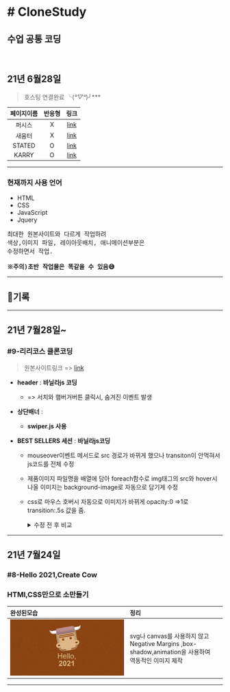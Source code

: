 <h1># CloneStudy</h1>

## **수업 공통 코딩**
<br>

## 21년 6월28일
>호스팅 연결완료 ╰(*°▽°*)╯***

|페이지이름| 반응형|링크
|:--:|:--:|:--:|
|퍼시스|X|[link](http://alterego.woobi.co.kr/pf1/)|
|새움터|X|[link](http://alterego.woobi.co.kr/pf2/)|
|STATED|O|[link](http://alterego.woobi.co.kr/pf3/)|
|KARRY|O|[link](http://alterego.woobi.co.kr/pf4/)|

___
<h3>현재까지 사용 언어</h3>
<ul font-size="1.5em" color="#262626">
  <li>HTML</li>
  <li>CSS</li>
  <li>JavaScript</li>
  <li>Jquery</li>
</ul>


<pre font-size="30px">
최대한 원본사이트와 다르게 작업하려 
색상,이미지 파일, 레이아웃배치, 애니메이션부분은
수정하면서 작업.

<strong>※주의)초반 작업물은 똑같을 수 있음😅 </strong>
</pre>

___
##  🍳기록

___

## **21년 7월28일~**
### **#9-리리코스 클론코딩** 

>원본사이트링크 => [link](http://www.lirikosmarine.com/int/en/index.html)

* __header__ : __바닐라js 코딩__
  *  => 서치와 햄버거버튼 클릭시,  숨겨진 이벤트 발생

* __상단배너__ :
  * __swiper.js 사용__ 

* __BEST SELLERS 세션__ :  __바닐라js코딩__ 
  * mouseover이벤트 메서드로 src 경로가 바뀌게 했으나 
  transiton이 안먹혀서 js코드를 전체 수정
  
  * 제품이미지 파일명을 배열에 담아 foreach함수로 img태그의 src와 
  hover시 나올 이미지는 background-image로 자동으로 담기게 수정

  * css로 마우스 호버시 자동으로 이미지가 바뀌게 opacity:0 =>1로 transition:.5s 값을 줌.
    <details>
    <summary>수정 전 후 비교</summary>

    |수정전|수정후|
    |--|--|
    |![image](studyimg/리리코스.gif)|![image](studyimg/리리코스변경후.gif)|
    * 완성 코드 
    ![image](studyimg/리리코스code.png)

</details>

___
## **21년 7월24일**
### **#8-Hello 2021,Create Cow**
### HTMl,CSS만으로 소만들기 

|완성된모습|정리|
|:--|:--|
|![image](studyimg/cow.gif)| svg나 canvas를 사용하지 않고<br>Negative Margins ,box-shadow,animation을 사용하여<br> 역동적인 이미지 제작|
___


